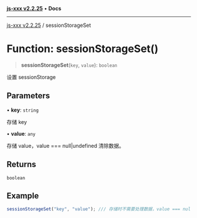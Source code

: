 [**js-xxx v2.2.25**](../README.md) • **Docs**

***

[js-xxx v2.2.25](../README.md) / sessionStorageSet

# Function: sessionStorageSet()

> **sessionStorageSet**(`key`, `value`): `boolean`

设置 sessionStorage

## Parameters

• **key**: `string`

存储 key

• **value**: `any`

存储 value，value === null|undefined 清除数据。

## Returns

`boolean`

## Example

```ts
sessionStorageSet("key", "value"); /// 存储时不需要处理数据，value === null|undefined 清除数据。
```
